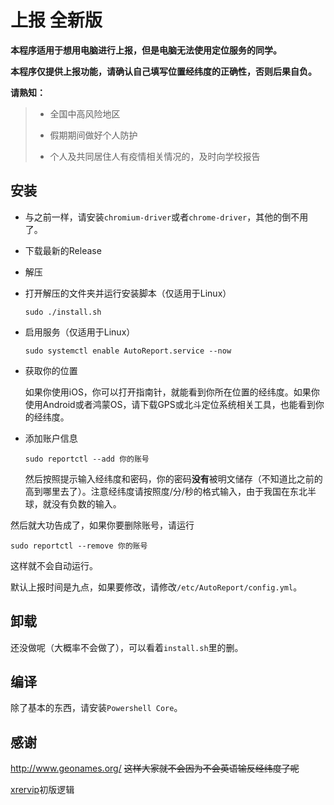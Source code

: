 # 上报 全新版

**本程序适用于想用电脑进行上报，但是电脑无法使用定位服务的同学。**

**本程序仅提供上报功能，请确认自己填写位置经纬度的正确性，否则后果自负。**

**请熟知：**

> - 全国中高风险地区
>
> - 假期期间做好个人防护
> - 个人及共同居住人有疫情相关情况的，及时向学校报告

## 安装

- 与之前一样，请安装`chromium-driver`或者`chrome-driver`，其他的倒不用了。

- 下载最新的Release

- 解压

- 打开解压的文件夹并运行安装脚本（仅适用于Linux）

  ``` shell
  sudo ./install.sh
  ```

- 启用服务（仅适用于Linux）

  ``` shell 
  sudo systemctl enable AutoReport.service --now
  ```

- 获取你的位置

  如果你使用iOS，你可以打开指南针，就能看到你所在位置的经纬度。如果你使用Android或者鸿蒙OS，请下载GPS或北斗定位系统相关工具，也能看到你的经纬度。

- 添加账户信息

  ``` shell
  sudo reportctl --add 你的账号
  ```

  然后按照提示输入经纬度和密码，你的密码**没有**被明文储存（不知道比之前的高到哪里去了）。注意经纬度请按照度/分/秒的格式输入，由于我国在东北半球，就没有负数的输入。

然后就大功告成了，如果你要删除账号，请运行

``` shell
sudo reportctl --remove 你的账号
```

这样就不会自动运行。

默认上报时间是九点，如果要修改，请修改`/etc/AutoReport/config.yml`。

## 卸载

还没做呢（大概率不会做了），可以看着`install.sh`里的删。

## 编译

除了基本的东西，请安装`Powershell Core`。

## 感谢

http://www.geonames.org/ ~~这样大家就不会因为不会英语输反经纬度了呢~~

[xrervip](https://github.com/xrervip)初版逻辑

